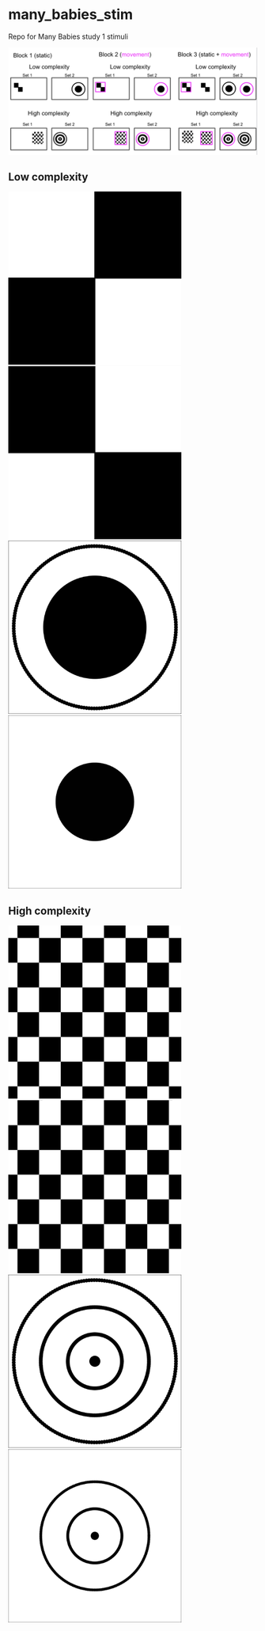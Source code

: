 
# many\_babies\_stim

Repo for Many Babies study 1 stimuli

![](./img/exp_design.png)

## Low complexity

<img src='./stim/low_complexity_static_square.png' width='350px'/>

<img src='./stim/low_complexity_movement_square.gif' width='350px'/>

<img src='./stim/low_complexity_static_circle.png' width='350px'/>

<img src='./stim/low_complexity_movement_circle.gif' width='350px'/>

## High complexity

<img src='./stim/high_complexity_static_square.png' width='350px'/>

<img src='./stim/high_complexity_movement_square.gif' width='350px'/>

<img src='./stim/high_complexity_static_circle.png' width='350px'/>

<img src='./stim/high_complexity_movement_circle.gif' width='350px'/>
